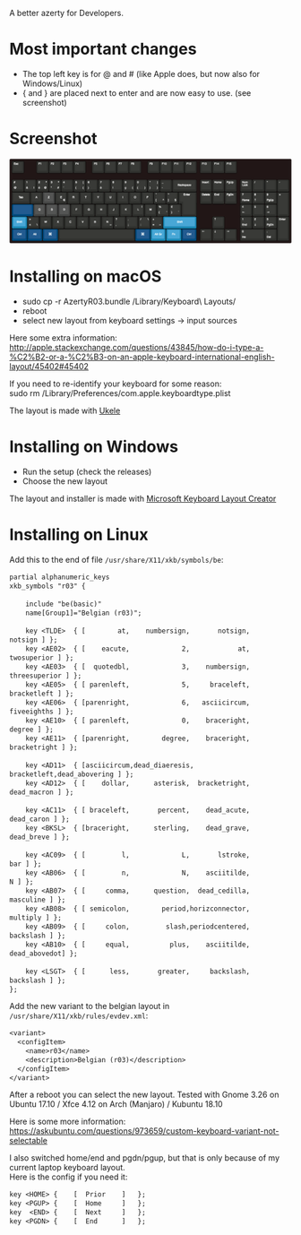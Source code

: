 A better azerty for Developers.

# Most important changes

- The top left key is for @ and # (like Apple does, but now also for Windows/Linux)
- { and } are placed next to enter and are now easy to use. (see screenshot)

# Screenshot

![Layout](/keyboard-layout.png)

# Installing on macOS

-   sudo cp -r AzertyR03.bundle /Library/Keyboard\ Layouts/
-   reboot
-   select new layout from keyboard settings -> input sources

Here some extra information:  
http://apple.stackexchange.com/questions/43845/how-do-i-type-a-%C2%B2-or-a-%C2%B3-on-an-apple-keyboard-international-english-layout/45402#45402

If you need to re-identify your keyboard for some reason:  
sudo rm /Library/Preferences/com.apple.keyboardtype.plist

The layout is made with [Ukele](http://scripts.sil.org/cms/scripts/page.php?site_id=nrsi&id=ukelele)

# Installing on Windows

-   Run the setup (check the releases)
-   Choose the new layout

The layout and installer is made with [Microsoft Keyboard Layout Creator](https://msdn.microsoft.com/en-us/globalization/keyboardlayouts.aspx)

# Installing on Linux

Add this to the end of file `/usr/share/X11/xkb/symbols/be`:

    partial alphanumeric_keys
    xkb_symbols "r03" {

        include "be(basic)"
        name[Group1]="Belgian (r03)";

        key <TLDE>  { [        at,    numbersign,       notsign,       notsign ] };
        key <AE02>  { [    eacute,             2,            at,   twosuperior ] };
        key <AE03>  { [  quotedbl,             3,    numbersign, threesuperior ] };
        key <AE05>  { [ parenleft,             5,     braceleft,   bracketleft ] };
        key <AE06>  { [parenright,             6,   asciicircum,   fiveeighths ] };
        key <AE10>  { [ parenleft,             0,    braceright,        degree ] };
        key <AE11>  { [parenright,        degree,    braceright,  bracketright ] };

        key <AD11>  { [asciicircum,dead_diaeresis,  bracketleft,dead_abovering ] };
        key <AD12>  { [    dollar,      asterisk,  bracketright,   dead_macron ] };

        key <AC11>  { [ braceleft,       percent,    dead_acute,    dead_caron ] };
        key <BKSL>  { [braceright,      sterling,    dead_grave,    dead_breve ] };

        key <AC09>  { [         l,             L,       lstroke,           bar ] };
        key <AB06>  { [         n,             N,    asciitilde,             N ] };
        key <AB07>  { [     comma,      question,  dead_cedilla,     masculine ] };
        key <AB08>  { [ semicolon,        period,horizconnector,      multiply ] };
        key <AB09>  { [     colon,         slash,periodcentered,     backslash ] };
        key <AB10>  { [     equal,          plus,    asciitilde,  dead_abovedot] };

        key <LSGT>  { [      less,       greater,     backslash,     backslash ] };
    };

Add the new variant to the belgian layout in `/usr/share/X11/xkb/rules/evdev.xml`:

    <variant>
      <configItem>
        <name>r03</name>
        <description>Belgian (r03)</description>
      </configItem>
    </variant>

After a reboot you can select the new layout.
Tested with Gnome 3.26 on Ubuntu 17.10 / Xfce 4.12 on Arch (Manjaro) / Kubuntu 18.10

Here is some more information: https://askubuntu.com/questions/973659/custom-keyboard-variant-not-selectable

I also switched home/end and pgdn/pgup, but that is only because of my current laptop keyboard layout.  
Here is the config if you need it:

    key <HOME> {	[  Prior	]	};
    key <PGUP> {	[  Home		]	};
    key  <END> {	[  Next		]	};
    key <PGDN> {	[  End		]	};
